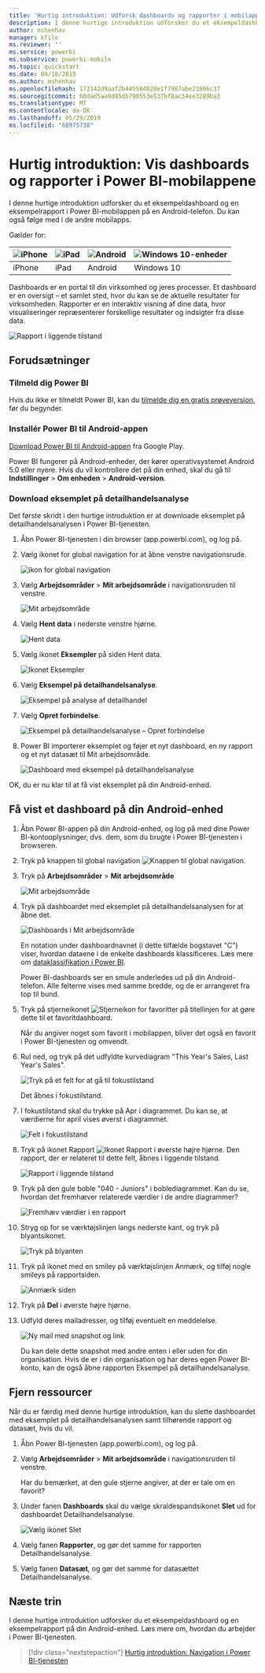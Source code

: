 ```yaml
---
title: 'Hurtig introduktion: Udforsk dashboards og rapporter i mobilappene'
description: I denne hurtige introduktion udforsker du et eksempeldashboard og en eksempelrapport i Power BI-mobilapps.
author: mshenhav
manager: kfile
ms.reviewer: ''
ms.service: powerbi
ms.subservice: powerbi-mobile
ms.topic: quickstart
ms.date: 04/18/2019
ms.author: mshenhav
ms.openlocfilehash: 173142d9aaf2b445504028e1f7987abe21806c37
ms.sourcegitcommit: 60dad5aa0d85db790553e537bf8ac34ee3289ba3
ms.translationtype: MT
ms.contentlocale: da-DK
ms.lasthandoff: 05/29/2019
ms.locfileid: "60975738"
---
```

# <a name="quickstart-explore-dashboards-and-reports-in-the-power-bi-mobile-apps"></a>Hurtig introduktion: Vis dashboards og rapporter i Power BI-mobilappene
I denne hurtige introduktion udforsker du et eksempeldashboard og en eksempelrapport i Power BI-mobilappen på en Android-telefon. Du kan også følge med i de andre mobilapps. 

Gælder for:

| ![iPhone](./media/mobile-apps-quickstart-view-dashboard-report/iphone-logo-30-px.png) | ![iPad](./media/mobile-apps-quickstart-view-dashboard-report/ipad-logo-30-px.png) | ![Android](./media/mobile-apps-quickstart-view-dashboard-report/android-logo-30-px.png) | ![Windows 10-enheder](./media/mobile-apps-quickstart-view-dashboard-report/win-10-logo-30-px.png) |
|:--- |:--- |:--- |:--- |
| iPhone | iPad | Android | Windows 10 |

Dashboards er en portal til din virksomhed og jeres processer. Et dashboard er en oversigt – et samlet sted, hvor du kan se de aktuelle resultater for virksomheden. Rapporter er en interaktiv visning af dine data, hvor visualiseringer repræsenterer forskellige resultater og indsigter fra disse data. 

![Rapport i liggende tilstand](././media/mobile-apps-quickstart-view-dashboard-report/power-bi-android-quickstart-report.png)

## <a name="prerequisites"></a>Forudsætninger

### <a name="sign-up-for-power-bi"></a>Tilmeld dig Power BI
Hvis du ikke er tilmeldt Power BI, kan du [tilmelde dig en gratis prøveversion](https://app.powerbi.com/signupredirect?pbi_source=web), før du begynder.

### <a name="install-the-power-bi-for-android-app"></a>Installér Power BI til Android-appen
[Download Power BI til Android-appen](http://go.microsoft.com/fwlink/?LinkID=544867) fra Google Play.

Power BI fungerer på Android-enheder, der kører operativsystemet Android 5.0 eller nyere. Hvis du vil kontrollere det på din enhed, skal du gå til **Indstillinger** > **Om enheden** > **Android-version**.

### <a name="download-the-retail-analysis-sample"></a>Download eksemplet på detailhandelsanalyse
Det første skridt i den hurtige introduktion er at downloade eksemplet på detailhandelsanalysen i Power BI-tjenesten.

1. Åbn Power BI-tjenesten i din browser (app.powerbi.com), og log på.

1. Vælg ikonet for global navigation for at åbne venstre navigationsrude.

    ![ikon for global navigation](./media/mobile-apps-quickstart-view-dashboard-report/power-bi-android-quickstart-global-nav-icon.png)

2. Vælg **Arbejdsområder** > **Mit arbejdsområde** i navigationsruden til venstre.

    ![Mit arbejdsområde](./media/mobile-apps-quickstart-view-dashboard-report/power-bi-android-quickstart-my-workspace.png)

3. Vælg **Hent data** i nederste venstre hjørne.
   
    ![Hent data](./media/mobile-apps-quickstart-view-dashboard-report/power-bi-get-data.png)

3. Vælg ikonet **Eksempler** på siden Hent data.
   
   ![Ikonet Eksempler](./media/mobile-apps-quickstart-view-dashboard-report/power-bi-samples-icon.png)

4. Vælg **Eksempel på detailhandelsanalyse**.
 
    ![Eksempel på analyse af detailhandel](./media/mobile-apps-quickstart-view-dashboard-report/power-bi-rs.png)
 
8. Vælg **Opret forbindelse**.  
  
   ![Eksempel på detailhandelsanalyse – Opret forbindelse](./media/mobile-apps-quickstart-view-dashboard-report/retail16.png)
   
5. Power BI importerer eksemplet og føjer et nyt dashboard, en ny rapport og et nyt datasæt til Mit arbejdsområde.
   
   ![Dashboard med eksempel på detailhandelsanalyse](./media/mobile-apps-quickstart-view-dashboard-report/power-bi-service-opportunity-sample.png)

OK, du er nu klar til at få vist eksemplet på din Android-enhed.

## <a name="view-a-dashboard-on-your-android-device"></a>Få vist et dashboard på din Android-enhed
1. Åbn Power BI-appen på din Android-enhed, og log på med dine Power BI-kontooplysninger, dvs. dem, som du brugte i Power BI-tjenesten i browseren.

1.  Tryk på knappen til global navigation ![Knappen til global navigation](./media/mobile-apps-quickstart-view-dashboard-report/power-bi-iphone-global-nav-button.png).

2.  Tryk på **Arbejdsområder** > **Mit arbejdsområde**

    ![Mit arbejdsområde](./media/mobile-apps-quickstart-view-dashboard-report/power-bi-android-quickstart-workspaces.png)

3. Tryk på dashboardet med eksemplet på detailhandelsanalysen for at åbne det.
 
    ![Dashboards i Mit arbejdsområde](./media/mobile-apps-quickstart-view-dashboard-report/power-bi-android-quickstart-open-retail.png)
   
    En notation under dashboardnavnet (i dette tilfælde bogstavet "C") viser, hvordan dataene i de enkelte dashboards klassificeres. Læs mere om [dataklassifikation i Power BI](../../service-data-classification.md).

    Power BI-dashboards ser en smule anderledes ud på din Android-telefon. Alle felterne vises med samme bredde, og de er arrangeret fra top til bund.

4. Tryk på stjerneikonet ![Stjerneikon for favoritter](./media/mobile-apps-quickstart-view-dashboard-report/power-bi-android-quickstart-favorite-icon.png) på titellinjen for at gøre dette til et favoritdashboard.

    Når du angiver noget som favorit i mobilappen, bliver det også en favorit i Power BI-tjenesten og omvendt.

4. Rul ned, og tryk på det udfyldte kurvediagram "This Year's Sales, Last Year's Sales".

    ![Tryk på et felt for at gå til fokustilstand](./media/mobile-apps-quickstart-view-dashboard-report/power-bi-android-quickstart-tap-tile-fave.png)

    Det åbnes i fokustilstand.

7. I fokustilstand skal du trykke på Apr i diagrammet. Du kan se, at værdierne for april vises øverst i diagrammet.

    ![Felt i fokustilstand](./media/mobile-apps-quickstart-view-dashboard-report/power-bi-android-quickstart-tile-focus.png)

8. Tryk på ikonet Rapport ![Ikonet Rapport](./media/mobile-apps-quickstart-view-dashboard-report/power-bi-android-quickstart-report-icon.png) i øverste højre hjørne. Den rapport, der er relateret til dette felt, åbnes i liggende tilstand.

    ![Rapport i liggende tilstand](././media/mobile-apps-quickstart-view-dashboard-report/power-bi-android-quickstart-report.png)

9. Tryk på den gule boble "040 - Juniors" i boblediagrammet. Kan du se, hvordan det fremhæver relaterede værdier i de andre diagrammer? 

    ![Fremhæv værdier i en rapport](./media/mobile-apps-quickstart-view-dashboard-report/power-bi-android-quickstart-cross-highlight.png)

10. Stryg op for se værktøjslinjen langs nederste kant, og tryk på blyantsikonet.

    ![Tryk på blyanten](./media/mobile-apps-quickstart-view-dashboard-report/power-bi-android-quickstart-tap-pencil.png)

11. Tryk på ikonet med en smiley på værktøjslinjen Anmærk, og tilføj nogle smileys på rapportsiden.
 
    ![Anmærk siden](./media/mobile-apps-quickstart-view-dashboard-report/power-bi-android-quickstart-annotate.png)

12. Tryk på **Del** i øverste højre hjørne.

1. Udfyld deres mailadresser, og tilføj eventuelt en meddelelse.  

    ![Ny mail med snapshot og link](./media/mobile-apps-quickstart-view-dashboard-report/power-bi-android-quickstart-send-snapshot.png)

    Du kan dele dette snapshot med andre enten i eller uden for din organisation. Hvis de er i din organisation og har deres egen Power BI-konto, kan de også åbne rapporten Eksempel på detailhandelsanalyse.

## <a name="clean-up-resources"></a>Fjern ressourcer

Når du er færdig med denne hurtige introduktion, kan du slette dashboardet med eksemplet på detailhandelsanalysen samt tilhørende rapport og datasæt, hvis du vil.

1. Åbn Power BI-tjenesten (app.powerbi.com), og log på.

2. Vælg **Arbejdsområder** > **Mit arbejdsområde** i navigationsruden til venstre.

    Har du bemærket, at den gule stjerne angiver, at der er tale om en favorit?

3. Under fanen **Dashboards** skal du vælge skraldespandsikonet **Slet** ud for dashboardet Detailhandelsanalyse.

    ![Vælg ikonet Slet](./media/mobile-apps-quickstart-view-dashboard-report/power-bi-android-quickstart-delete-retail.png)

4. Vælg fanen **Rapporter**, og gør det samme for rapporten Detailhandelsanalyse.

5. Vælg fanen **Datasæt**, og gør det samme for datasættet Detailhandelsanalyse.


## <a name="next-steps"></a>Næste trin

I denne hurtige introduktion udforsker du et eksempeldashboard og en eksempelrapport på din Android-enhed. Læs mere om, hvordan du arbejder i Power BI-tjenesten. 

> [!div class="nextstepaction"]
> [Hurtig introduktion: Navigation i Power BI-tjenesten](../end-user-experience.md)

